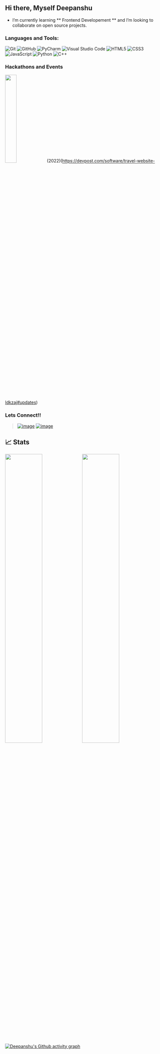 ## Hi there, Myself Deepanshu

-  I’m currently  learning ** Frontend Developement ** and I’m looking to collaborate on open source projects.

### Languages and Tools:
![Git](https://img.shields.io/badge/git-%23F05033.svg?style=for-the-badge&logo=git&logoColor=white)
![GitHub](https://img.shields.io/badge/github-%23121011.svg?style=for-the-badge&logo=github&logoColor=white)
![PyCharm](https://img.shields.io/badge/pycharm-143?style=for-the-badge&logo=pycharm&logoColor=black&color=black&labelColor=green)
![Visual Studio Code](https://img.shields.io/badge/Visual%20Studio%20Code-0078d7.svg?style=for-the-badge&logo=visual-studio-code&logoColor=white)
![HTML5](https://img.shields.io/badge/html5-%23E34F26.svg?style=for-the-badge&logo=html5&logoColor=white) 
![CSS3](https://img.shields.io/badge/css3-%231572B6.svg?style=for-the-badge&logo=css3&logoColor=white)
![JavaScript](https://img.shields.io/badge/javascript-%23323330.svg?style=for-the-badge&logo=javascript&logoColor=yellow)
![Python](https://img.shields.io/badge/python-3670A0?style=for-the-badge&logo=python&logoColor=ffdd54)
![C++](https://img.shields.io/badge/c++-%2300599C.svg?style=for-the-badge&logo=c%2B%2B&logoColor=white)
<!--![NumPy](https://img.shields.io/badge/numpy-%23013243.svg?style=for-the-badge&logo=numpy&logoColor=white)-->
<!--![Pandas](https://img.shields.io/badge/pandas-%23150458.svg?style=for-the-badge&logo=pandas&logoColor=white)-->
<!--![Bootstrap](https://img.shields.io/badge/bootstrap-%23563D7C.svg?style=for-the-badge&logo=bootstrap&logoColor=white)-->
### Hackathons and Events
 <img src="https://challengepost-s3-challengepost.netdna-ssl.com/photos/production/challenge_photos/001/827/496/datas/full_width.png" width=27%%>(2022)(https://devpost.com/software/travel-website-ldkzaj#updates)

### Lets Connect!!
> [![image](https://img.shields.io/badge/@DeepanshuDaksh11-1DA1F2?style=for-the-badge&logo=twitter&logoColor=white)](https://twitter.com/DeepanshuDaks11)
>  [![image](https://img.shields.io/badge/dakshdeepanshu53@gmail.com-D14836?style=for-the-badge&logo=gmail&logoColor=white)](mailto:dakshdeepanshu53@gmail.com)

## 📈 Stats
<img src="https://github-readme-stats.vercel.app/api?username=DeepanshuDaksh77&show_icons=true&theme=algolia" width=49%/>   <img src="http://github-readme-streak-stats.herokuapp.com?user=DeepanshuDaksh77&theme=algolia&date_format=M%20j%5B%2C%20Y%5D" width=49%/>
[![Deepanshu's Github activity graph](https://activity-graph.herokuapp.com/graph?username=DeepanshuDaksh77&theme=react-dark&area=true)](https://github.com/ashutosh00710/github-readme-activity-graph)

<!--**DeepanshuDaksh77/DeepanshuDaksh77** is a ✨ _special_ ✨ repository because its `README.md` (this file) appears on your GitHub profile.

Here are some ideas to get you started:

- 🔭 I’m currently working on ...
- 🌱 I’m currently learning ...
- 👯 I’m looking to collaborate on ...
- 🤔 I’m looking for help with ...
- 💬 Ask me about ...
- 📫 How to reach me: ...
- 😄 Pronouns: ...
- ⚡ Fun fact: ...
-->
